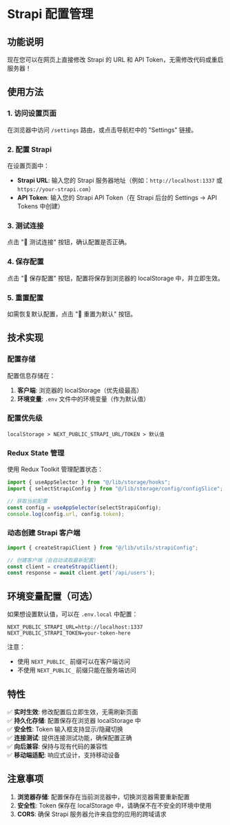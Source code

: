 # Strapi 配置管理

## 功能说明

现在您可以在网页上直接修改 Strapi 的 URL 和 API Token，无需修改代码或重启服务器！

## 使用方法

### 1. 访问设置页面

在浏览器中访问 `/settings` 路由，或点击导航栏中的 "Settings" 链接。

### 2. 配置 Strapi

在设置页面中：
- **Strapi URL**: 输入您的 Strapi 服务器地址（例如：`http://localhost:1337` 或 `https://your-strapi.com`）
- **API Token**: 输入您的 Strapi API Token（在 Strapi 后台的 Settings → API Tokens 中创建）

### 3. 测试连接

点击 "🔌 测试连接" 按钮，确认配置是否正确。

### 4. 保存配置

点击 "💾 保存配置" 按钮，配置将保存到浏览器的 localStorage 中，并立即生效。

### 5. 重置配置

如需恢复默认配置，点击 "🔄 重置为默认" 按钮。

## 技术实现

### 配置存储

配置信息存储在：
1. **客户端**: 浏览器的 localStorage（优先级最高）
2. **环境变量**: `.env` 文件中的环境变量（作为默认值）

### 配置优先级

```
localStorage > NEXT_PUBLIC_STRAPI_URL/TOKEN > 默认值
```

### Redux State 管理

使用 Redux Toolkit 管理配置状态：

```typescript
import { useAppSelector } from "@/lib/storage/hooks";
import { selectStrapiConfig } from "@/lib/storage/config/configSlice";

// 获取当前配置
const config = useAppSelector(selectStrapiConfig);
console.log(config.url, config.token);
```

### 动态创建 Strapi 客户端

```typescript
import { createStrapiClient } from "@/lib/utils/strapiConfig";

// 创建客户端（会自动读取最新配置）
const client = createStrapiClient();
const response = await client.get('/api/users');
```

## 环境变量配置（可选）

如果想设置默认值，可以在 `.env.local` 中配置：

```env
NEXT_PUBLIC_STRAPI_URL=http://localhost:1337
NEXT_PUBLIC_STRAPI_TOKEN=your-token-here
```

注意：
- 使用 `NEXT_PUBLIC_` 前缀可以在客户端访问
- 不使用 `NEXT_PUBLIC_` 前缀只能在服务端访问

## 特性

✅ **实时生效**: 修改配置后立即生效，无需刷新页面  
✅ **持久化存储**: 配置保存在浏览器 localStorage 中  
✅ **安全性**: Token 输入框支持显示/隐藏切换  
✅ **连接测试**: 提供连接测试功能，确保配置正确  
✅ **向后兼容**: 保持与现有代码的兼容性  
✅ **移动端适配**: 响应式设计，支持移动设备

## 注意事项

1. **浏览器存储**: 配置保存在当前浏览器中，切换浏览器需要重新配置
2. **安全性**: Token 保存在 localStorage 中，请确保不在不安全的环境中使用
3. **CORS**: 确保 Strapi 服务器允许来自您的应用的跨域请求

